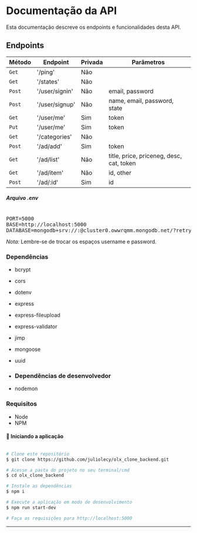 # Documentação da API

Esta documentação descreve os endpoints e funcionalidades desta API.
<!-- 
<p >
  <img alt="Repository size" src="https://img.shields.io/github/repo-size/juliolecy/olx_clone_backend">
  
  <a href="https://github.com/fallying/pokedex/commits/master">
    <img alt="GitHub last commit" src="https://img.shields.io/github/last-commit/juliolecy/olx_clone_backend">
  </a>
    
   <img alt="License" src="https://img.shields.io/badge/license-MIT-brightgreen">
</p> -->

## Endpoints

|   Método    | Endpoint   | Privada             | Parâmetros         |
|-------------|--------|-----------------------|-----------------------|
| `Get`      | '/ping' | Não       |               |
| `Get`      | '/states' | Não       |   |
| `Post`      | '/user/signin' | Não       | email, password |
| `Post`      | '/user/signup' | Não       |  name, email, password, state |
| `Get`      | '/user/me' | Sim       | token  |
| `Put`      | '/user/me' | Sim       | token|
| `Get`      | '/categories' | Não       |  |
| `Post`      | '/ad/add' | Sim       | token |
| `Get`      | '/ad/list' | Não       |title, price, priceneg, desc, cat, token  |
| `Get`      | '/ad/item' | Não       | id, other |
| `Post`      | '/ad/:id' | Sim       | id |


##### Arquivo .env

<pre>
  
PORT=5000
BASE=http://localhost:5000
DATABASE=mongodb+srv://<username>:<password>@cluster0.owwrqmm.mongodb.net/?retryWrites=true&w=majority
</pre>

*Nota:* Lembre-se de trocar os espaços username e password.

### Dependências

* bcrypt
* cors
* dotenv
* express
* express-fileupload
* express-validator
* jimp
* mongoose
* uuid

* ### Dependências de desenvolvedor

* nodemon



### Requisitos

* Node
* NPM

#### 🧭 Iniciando a aplicação

```bash

# Clone este repositório
$ git clone https://github.com/juliolecy/olx_clone_backend.git

# Acesse a pasta do projeto no seu terminal/cmd
$ cd olx_clone_backend

# Instale as dependências
$ npm i

# Execute a aplicação em modo de desenvolvimento
$ npm run start-dev

# Faça as requisições para http://localhost:5000

```

---




